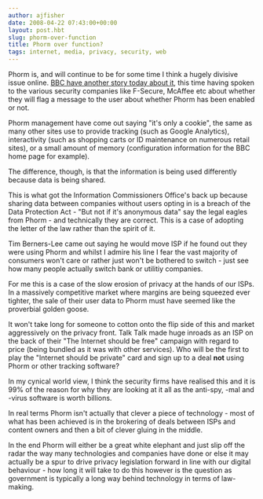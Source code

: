 ```yaml
---
author: ajfisher
date: 2008-04-22 07:43:00+00:00
layout: post.hbt
slug: phorm-over-function
title: Phorm over function?
tags: internet, media, privacy, security, web
---
```


Phorm is, and will continue to be for some time I think a hugely divisive issue online. [BBC have another story today about it](http://news.bbc.co.uk/1/hi/technology/7359024.stm), this time having spoken to the various security companies like F-Secure, McAffee etc about whether they will flag a message to the user about whether Phorm has been enabled or not.

Phorm management have come out saying "it's only a cookie", the same as many other sites use to provide tracking (such as Google Analytics), interactivity (such as shopping carts or ID maintenance on numerous retail sites), or a small amount of memory (configuration information for the BBC home page for example).

The difference, though, is that the information is being used differently because data is being shared.

This is what got the Information Commissioners Office's back up because sharing data between companies without users opting in is a breach of the Data Protection Act - "But not if it's anonymous data" say the legal eagles from Phorm - and technically they are correct. This is a case of adopting the letter of the law rather than the spirit of it.

Tim Berners-Lee came out saying he would move ISP if he found out they were using Phorm and whilst I admire his line I fear the vast majority of consumers won't care or rather just won't be bothered to switch - just see how many people actually switch bank or utilitiy companies.

For me this is a case of the slow erosion of privacy at the hands of our ISPs. In a massively competitive market where margins are being squeezed ever tighter, the sale of their user data to Phorm must have seemed like the proverbial golden goose.

It won't take long for someone to cotton onto the flip side of this and market aggressively on the privacy front. Talk Talk made huge inroads as an ISP on the back of their "The Internet should be free" campaign with regard to price (being bundled as it was with other services). Who will be the first to play the "Internet should be private" card and sign up to a deal **not** using Phorm or other tracking software?

In my cynical world view, I think the security firms have realised this and it is 99% of the reason for why they are looking at it all as the anti-spy, -mal and -virus software is worth billions.

In real terms Phorm isn't actually that clever a piece of technology - most of what has been achieved is in the brokering of deals between ISPs and content owners and then a bit of clever gluing in the middle.

In the end Phorm will either be a great white elephant and just slip off the radar the way many technologies and companies have done or else it may actually be a spur to drive privacy legislation forward in line with our digital behaviour - how long it will take to do this however is the question as government is typically a long way behind technology in terms of law-making.
